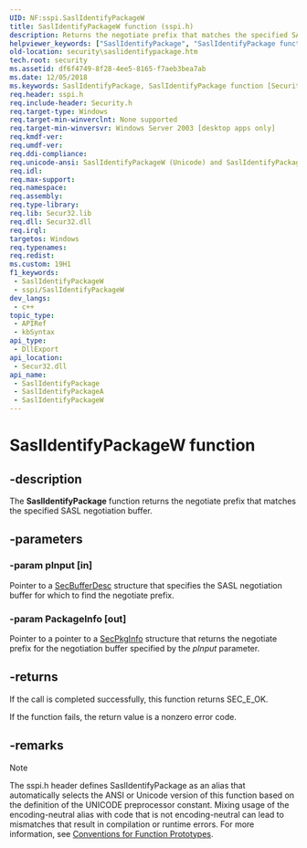 ```yaml
---
UID: NF:sspi.SaslIdentifyPackageW
title: SaslIdentifyPackageW function (sspi.h)
description: Returns the negotiate prefix that matches the specified SASL negotiation buffer. (Unicode)
helpviewer_keywords: ["SaslIdentifyPackage", "SaslIdentifyPackage function [Security]", "SaslIdentifyPackageW", "security.saslidentifypackage", "sspi/SaslIdentifyPackage", "sspi/SaslIdentifyPackageW"]
old-location: security\saslidentifypackage.htm
tech.root: security
ms.assetid: df6f4749-8f28-4ee5-8165-f7aeb3bea7ab
ms.date: 12/05/2018
ms.keywords: SaslIdentifyPackage, SaslIdentifyPackage function [Security], SaslIdentifyPackageA, SaslIdentifyPackageW, security.saslidentifypackage, sspi/SaslIdentifyPackage, sspi/SaslIdentifyPackageA, sspi/SaslIdentifyPackageW
req.header: sspi.h
req.include-header: Security.h
req.target-type: Windows
req.target-min-winverclnt: None supported
req.target-min-winversvr: Windows Server 2003 [desktop apps only]
req.kmdf-ver: 
req.umdf-ver: 
req.ddi-compliance: 
req.unicode-ansi: SaslIdentifyPackageW (Unicode) and SaslIdentifyPackageA (ANSI)
req.idl: 
req.max-support: 
req.namespace: 
req.assembly: 
req.type-library: 
req.lib: Secur32.lib
req.dll: Secur32.dll
req.irql: 
targetos: Windows
req.typenames: 
req.redist: 
ms.custom: 19H1
f1_keywords:
 - SaslIdentifyPackageW
 - sspi/SaslIdentifyPackageW
dev_langs:
 - c++
topic_type:
 - APIRef
 - kbSyntax
api_type:
 - DllExport
api_location:
 - Secur32.dll
api_name:
 - SaslIdentifyPackage
 - SaslIdentifyPackageA
 - SaslIdentifyPackageW
---
```


# SaslIdentifyPackageW function


## -description

The <b>SaslIdentifyPackage</b> function returns the  negotiate prefix that matches the specified SASL negotiation buffer.

## -parameters

### -param pInput [in]

Pointer to a <a href="/windows/desktop/api/sspi/ns-sspi-secbufferdesc">SecBufferDesc</a> structure that specifies the SASL negotiation buffer for which to find the negotiate prefix.

### -param PackageInfo [out]

Pointer to a pointer to a <a href="/windows/desktop/api/sspi/ns-sspi-secpkginfoa">SecPkgInfo</a> structure that returns the negotiate prefix for the negotiation buffer specified by the <i>pInput</i> parameter.

## -returns

If the call is completed successfully, this function returns SEC_E_OK.

If the function fails, the return value is a nonzero error code.

## -remarks

> [!NOTE]
> The sspi.h header defines SaslIdentifyPackage as an alias that automatically selects the ANSI or Unicode version of this function based on the definition of the UNICODE preprocessor constant. Mixing usage of the encoding-neutral alias with code that is not encoding-neutral can lead to mismatches that result in compilation or runtime errors. For more information, see [Conventions for Function Prototypes](/windows/win32/intl/conventions-for-function-prototypes).
